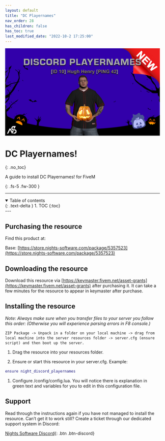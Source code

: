 ```yaml
---
layout: default
title: "DC Playernames"
nav_order: 28
has_children: false
has_toc: true
last_modified_date: "2022-10-2 17:25:00"
---
```


<img class="cover-img" src="/assets/img/discordPlayernames.png" alt="DC Playernames! Resource" draggable="false">

# DC Playernames!
{: .no_toc}

A guide to install DC Playernames! for FiveM

{: .fs-5 .fw-300 }

---
<details open markdown="block">
  <summary>
    Table of contents
  </summary>
  {: .text-delta }
1. TOC
{:toc}
</details>
---

## Purchasing the resource

Find this product at:

Base: [https://store.nights-software.com/package/5357523](https://store.nights-software.com/package/5357523)

## Downloading the resource

Download this resource via [https://keymaster.fivem.net/asset-grants](https://keymaster.fivem.net/asset-grants) after purchasing it. It can take a few minutes for the resource to appear in keymaster after purchase.

## Installing the resource

*Note: Always make sure when you transfer files to your server you follow this order: (Otherwise you will experience parsing errors in F8 console.)*

```
ZIP Package -> Unpack in a folder on your local machine -> drag from local machine into the server resources folder -> server.cfg (ensure script) and then boot up the server.
```

1. Drag the resource into your resources folder.

1. Ensure or start this resource in your server.cfg. Example:
```lua
ensure night_discord_playernames
```

1. Configure /config/config.lua. You will notice there is explanation in green text and variables for you to edit in this configuration file.

## Support

Read through the instructions again if you have not managed to install the resource. Can’t get it to work still? Create a ticket through our dedicated support system in Discord:

[Nights Software Discord](https://discord.nights-software.com){: .btn .btn-discord}